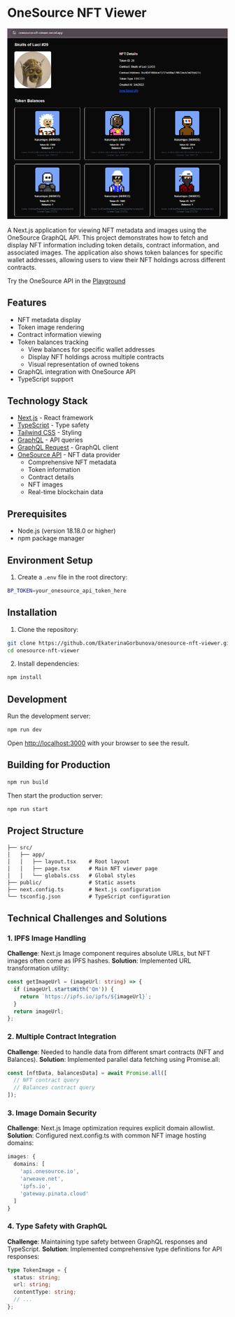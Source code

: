 # OneSource NFT Viewer

![Project Screenshot](/public/screenshot.png)

A Next.js application for viewing NFT metadata and images using the OneSource GraphQL API. This project demonstrates how to fetch and display NFT information including token details, contract information, and associated images. The application also shows token balances for specific wallet addresses, allowing users to view their NFT holdings across different contracts.

Try the OneSource API in the [Playground](https://playground.onesource.io/)

## Features

- NFT metadata display
- Token image rendering
- Contract information viewing
- Token balances tracking
  - View balances for specific wallet addresses
  - Display NFT holdings across multiple contracts
  - Visual representation of owned tokens
- GraphQL integration with OneSource API
- TypeScript support

## Technology Stack

- [Next.js](https://nextjs.org/) - React framework
- [TypeScript](https://www.typescriptlang.org/) - Type safety
- [Tailwind CSS](https://tailwindcss.com/) - Styling
- [GraphQL](https://graphql.org/) - API queries
- [GraphQL Request](https://github.com/prisma-labs/graphql-request) - GraphQL client
- [OneSource API](https://docs.onesource.io) - NFT data provider
  - Comprehensive NFT metadata
  - Token information
  - Contract details
  - NFT images
  - Real-time blockchain data

## Prerequisites

- Node.js (version 18.18.0 or higher)
- npm package manager

## Environment Setup

1. Create a `.env` file in the root directory:
```bash
BP_TOKEN=your_onesource_api_token_here
```

## Installation

1. Clone the repository:
```bash
git clone https://github.com/EkaterinaGorbunova/onesource-nft-viewer.git
cd onesource-nft-viewer
```

2. Install dependencies:
```bash
npm install
```

## Development

Run the development server:

```bash
npm run dev
```

Open [http://localhost:3000](http://localhost:3000) with your browser to see the result.

## Building for Production

```bash
npm run build
```

Then start the production server:

```bash
npm run start
```

## Project Structure

```
├── src/
│   ├── app/
│   │   ├── layout.tsx    # Root layout
│   │   ├── page.tsx      # Main NFT viewer page
│   │   └── globals.css   # Global styles
├── public/               # Static assets
├── next.config.ts        # Next.js configuration
└── tsconfig.json         # TypeScript configuration
```


## Technical Challenges and Solutions

### 1. IPFS Image Handling
**Challenge**: Next.js Image component requires absolute URLs, but NFT images often come as IPFS hashes.
**Solution**: Implemented URL transformation utility:
```typescript
const getImageUrl = (imageUrl: string) => {
  if (imageUrl.startsWith('Qm')) {
    return `https://ipfs.io/ipfs/${imageUrl}`;
  }
  return imageUrl;
};
```

### 2. Multiple Contract Integration
**Challenge**: Needed to handle data from different smart contracts (NFT and Balances).
**Solution**: Implemented parallel data fetching using Promise.all:
```typescript
const [nftData, balancesData] = await Promise.all([
  // NFT contract query
  // Balances contract query
]);
```

### 3. Image Domain Security
**Challenge**: Next.js Image optimization requires explicit domain allowlist.
**Solution**: Configured next.config.ts with common NFT image hosting domains:
```typescript
images: {
  domains: [
    'api.onesource.io',
    'arweave.net',
    'ipfs.io',
    'gateway.pinata.cloud'
  ]
}
```

### 4. Type Safety with GraphQL
**Challenge**: Maintaining type safety between GraphQL responses and TypeScript.
**Solution**: Implemented comprehensive type definitions for API responses:
```typescript
type TokenImage = {
  status: string;
  url: string;
  contentType: string;
  // ...
};
```



